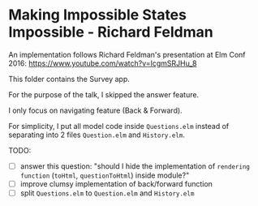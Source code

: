 # Making Impossible States Impossible - Richard Feldman

An implementation follows Richard Feldman's presentation at Elm Conf 2016: https://www.youtube.com/watch?v=IcgmSRJHu_8

This folder contains the Survey app.

For the purpose of the talk, I skipped the answer feature.

I only focus on navigating feature (Back & Forward).

For simplicity, I put all model code inside `Questions.elm` instead of separating into 2 files `Question.elm` and `History.elm`.

TODO:

- [ ] answer this question: "should I hide the implementation of `rendering function` (`toHtml`, `questionToHtml`) inside module?"
- [ ] improve clumsy implementation of back/forward function
- [ ] split `Questions.elm` to `Question.elm` and `History.elm`
